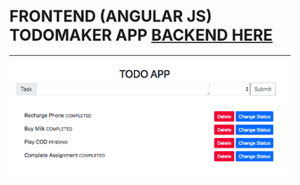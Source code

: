# FRONTEND (ANGULAR JS) TODOMAKER APP [BACKEND HERE](https://github.com/ecpro/todoMakerBackend)

----------

!["SCREENSHOT OF APP"](https://github.com/ecpro/todoMakerBackend/blob/master/screenshot.png)
